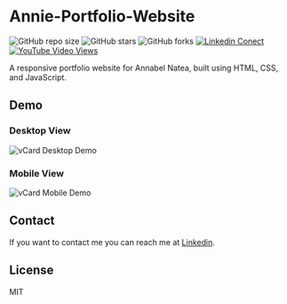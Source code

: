 # Annie-Portfolio-Website

![GitHub repo size](https://img.shields.io/github/repo-size/Sqmagadi/Annie-Portfolio-Website)
![GitHub stars](https://img.shields.io/github/stars/Sqmagadi/Annie-Portfolio-Website?style=social)
![GitHub forks](https://img.shields.io/github/forks/Sqmagadi/Annie-Portfolio-Website?style=social)
[![Linkedin Conect](https://img.shields.io/twitter/follow/paulsqmagadi?style=social)](https://twitter.com/intent/follow?screen_name=paulsqmagadi)
[![YouTube Video Views](https://img.shields.io/youtube/views/SoxmIlgf2zM?style=social)](https://www.youtube.com/channel/UCWHGlWQe2-NlpaIr3Qy95BQ)

A responsive portfolio website for Annabel Natea, built using HTML, CSS, and JavaScript.

## Demo

### Desktop View

![vCard Desktop Demo](desktop_view.png "Desktop View")

### Mobile View

![vCard Mobile Demo](mobile_view.png "Mobile View")

## Contact

If you want to contact me you can reach me at [Linkedin](https://www.linkedin.com/in/paulmagadi).

## License

MIT